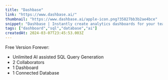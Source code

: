 ```yaml
---
title: "Dashbase"
link: "https://www.dashbase.ai/"
thumbnail: "https://www.dashbase.ai/apple-icon.png?35827bb3b2ae4bce"
snippet: "Dashbase | Instantly create analytics dashboards for your team, with the power of AI"
tags: ["dashboard","sql","database","ai"]
createdAt: 2024-03-07T23:45:53.003Z
---
```

Free Version Forever:
- Unlimited AI assisted SQL Query Generation
- 2 Collaborators
- 1 Dashboard
- 1 Connected Database
